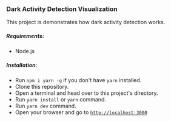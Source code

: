 ### Dark Activity Detection Visualization

This project is demonstrates how dark activity detection works.

##### Requirements:

-   Node.js

##### Installation:

-   Run `npm i yarn -g` if you don't have `yarn` installed.
-   Clone this repository.
-   Open a terminal and head over to this project's directory.
-   Run `yarn install` or `yarn` command.
-   Run `yarn dev` command.
-   Open your browser and go to [`http://localhost:3000`](http://localhost:3000)
